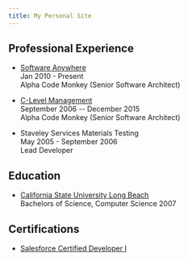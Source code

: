 ```yaml
---
title: My Personal Site
---
```


## Professional Experience
* [Software Anywhere](https://www.softwareanywhere.com)  
Jan 2010 - Present  
Alpha Code Monkey (Senior Software Architect)

* [C-Level Management](www.c-levelmgmt.com)  
September 2006 -- December 2015  
Alpha Code Monkey (Senior Software Architect)

* Staveley Services Materials Testing  
May 2005 - September 2006  
Lead Developer

## Education
* [California State University Long Beach](https://www.csulb.edu/)  
Bachelors of Science, Computer Science 2007

## Certifications
* [Salesforce Certified Developer I](http://certification.salesforce.com/certification-detail?conId=003G0000017E2kuIAC)